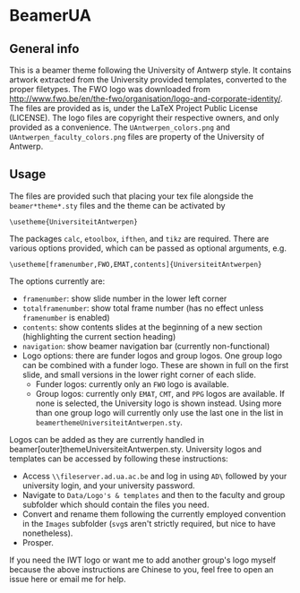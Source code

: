 # BeamerUA

## General info

This is a beamer theme following the University of Antwerp style.
It contains artwork extracted from the University provided templates, converted to the proper filetypes.
The FWO logo was downloaded from http://www.fwo.be/en/the-fwo/organisation/logo-and-corporate-identity/.
The files are provided as is, under the LaTeX Project Public License (LICENSE).
The logo files are copyright their respective owners, and only provided as a convenience.
The `UAntwerpen_colors.png` and `UAntwerpen_faculty_colors.png` files are property of the University of Antwerp.

## Usage

The files are provided such that placing your tex file alongside the `beamer*theme*.sty` files and the theme can be activated by

    \usetheme{UniversiteitAntwerpen}

The packages `calc`, `etoolbox`, `ifthen`, and `tikz` are required.
There are various options provided, which can be passed as optional arguments, e.g.

    \usetheme[framenumber,FWO,EMAT,contents]{UniversiteitAntwerpen}

The options currently are:

* `framenumber`: show slide number in the lower left corner
* `totalframenumber`: show total frame number (has no effect unless `framenumber` is enabled)
* `contents`: show contents slides at the beginning of a new section (highlighting the current section heading)
* `navigation`: show beamer navigation bar (currently non-functional)
* Logo options: there are funder logos and group logos. One group logo can be combined with a funder logo. These are shown in full on the first slide, and small versions in the lower right corner of each slide.
  * Funder logos: currently only an `FWO` logo is available.
  * Group logos: currently only `EMAT`, `CMT`, and `PPG` logos are available. If none is selected, the University logo is shown instead. Using more than one group logo will currently only use the last one in the list in `beamerthemeUniversiteitAntwerpen.sty`.

Logos can be added as they are currently handled in beamer[outer]themeUniversiteitAntwerpen.sty.
University logos and templates can be accessed by following these instructions:
* Access `\\fileserver.ad.ua.ac.be` and log in using `AD\` followed by your university login, and your university password.
* Navigate to `Data/Logo's & templates` and then to the faculty and group subfolder which should contain the files you need.
* Convert and rename them following the currently employed convention in the `Images` subfolder (`svg`s aren't strictly required, but nice to have nonetheless).
* Prosper.

If you need the IWT logo or want me to add another group's logo myself because the above instructions are Chinese to you, feel free to open an issue here or email me for help.
